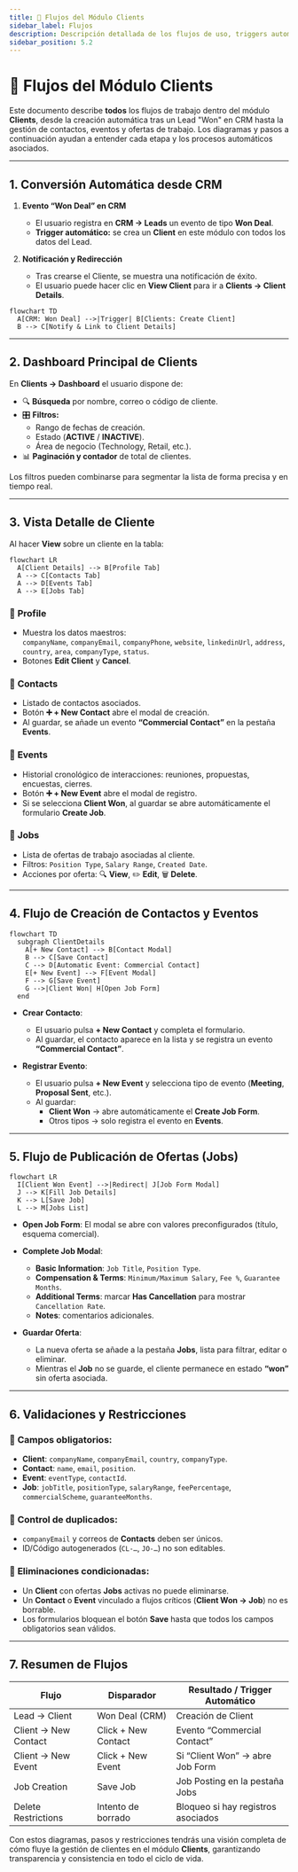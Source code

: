 ```yaml
---
title: 🔄 Flujos del Módulo Clients
sidebar_label: Flujos
description: Descripción detallada de los flujos de uso, triggers automáticos y validaciones en el módulo Clients.
sidebar_position: 5.2
---
```

# 🔄 Flujos del Módulo Clients

Este documento describe **todos** los flujos de trabajo dentro del módulo **Clients**, desde la creación automática tras un Lead "Won" en CRM hasta la gestión de contactos, eventos y ofertas de trabajo. Los diagramas y pasos a continuación ayudan a entender cada etapa y los procesos automáticos asociados.

---

## 1. Conversión Automática desde CRM

1. **Evento “Won Deal” en CRM**

   - El usuario registra en **CRM → Leads** un evento de tipo **Won Deal**.
   - **Trigger automático:** se crea un **Client** en este módulo con todos los datos del Lead.

2. **Notificación y Redirección**

   - Tras crearse el Cliente, se muestra una notificación de éxito.
   - El usuario puede hacer clic en **View Client** para ir a **Clients → Client Details**.

```mermaid
flowchart TD
  A[CRM: Won Deal] -->|Trigger| B[Clients: Create Client]
  B --> C[Notify & Link to Client Details]
```

---

## 2. Dashboard Principal de Clients

En **Clients → Dashboard** el usuario dispone de:

- 🔍 **Búsqueda** por nombre, correo o código de cliente.
- 🎛️ **Filtros:**
  - Rango de fechas de creación.
  - Estado (**ACTIVE** / **INACTIVE**).
  - Área de negocio (Technology, Retail, etc.).
- 📊 **Paginación y contador** de total de clientes.

Los filtros pueden combinarse para segmentar la lista de forma precisa y en tiempo real.

---

## 3. Vista Detalle de Cliente

Al hacer **View** sobre un cliente en la tabla:

```mermaid
flowchart LR
  A[Client Details] --> B[Profile Tab]
  A --> C[Contacts Tab]
  A --> D[Events Tab]
  A --> E[Jobs Tab]
```

### 🔹 **Profile**

- Muestra los datos maestros:\
  `companyName`, `companyEmail`, `companyPhone`, `website`, `linkedinUrl`, `address`, `country`, `area`, `companyType`, `status`.
- Botones **Edit Client** y **Cancel**.

### 🔹 **Contacts**

- Listado de contactos asociados.
- Botón **➕ + New Contact** abre el modal de creación.
- Al guardar, se añade un evento **“Commercial Contact”** en la pestaña **Events**.


### 🔹 **Events**


- Historial cronológico de interacciones: reuniones, propuestas, encuestas, cierres.
- Botón **➕ + New Event** abre el modal de registro.
- Si se selecciona **Client Won**, al guardar se abre automáticamente el formulario **Create Job**.

### 🔹 **Jobs**

- Lista de ofertas de trabajo asociadas al cliente.
- Filtros: `Position Type`, `Salary Range`, `Created Date`.
- Acciones por oferta: 🔍 **View**, ✏️ **Edit**, 🗑️ **Delete**.

---

## 4. Flujo de Creación de Contactos y Eventos

```mermaid
flowchart TD
  subgraph ClientDetails
    A[+ New Contact] --> B[Contact Modal]
    B --> C[Save Contact]
    C --> D[Automatic Event: Commercial Contact]
    E[+ New Event] --> F[Event Modal]
    F --> G[Save Event]
    G -->|Client Won| H[Open Job Form]
  end
```

- **Crear Contacto**:

  - El usuario pulsa **+ New Contact** y completa el formulario.
  - Al guardar, el contacto aparece en la lista y se registra un evento **“Commercial Contact”**.

- **Registrar Evento**:

  - El usuario pulsa **+ New Event** y selecciona tipo de evento (**Meeting**, **Proposal Sent**, etc.).
  - Al guardar:
    - **Client Won** → abre automáticamente el **Create Job Form**.
    - Otros tipos → solo registra el evento en **Events**.

---

## 5. Flujo de Publicación de Ofertas (Jobs)

```mermaid
flowchart LR
  I[Client Won Event] -->|Redirect| J[Job Form Modal]
  J --> K[Fill Job Details]
  K --> L[Save Job]
  L --> M[Jobs List]
```

- **Open Job Form**: El modal se abre con valores preconfigurados (título, esquema comercial).

- **Complete Job Modal**:

  - **Basic Information**: `Job Title`, `Position Type`.
  - **Compensation & Terms**: `Minimum/Maximum Salary`, `Fee %`, `Guarantee Months`.
  - **Additional Terms**: marcar **Has Cancellation** para mostrar `Cancellation Rate`.
  - **Notes**: comentarios adicionales.

- **Guardar Oferta**:

  - La nueva oferta se añade a la pestaña **Jobs**, lista para filtrar, editar o eliminar.
  - Mientras el **Job** no se guarde, el cliente permanece en estado **“won”** sin oferta asociada.

---

## 6. Validaciones y Restricciones

### 🔸 **Campos obligatorios**:

- **Client**: `companyName`, `companyEmail`, `country`, `companyType`.
- **Contact**: `name`, `email`, `position`.
- **Event**: `eventType`, `contactId`.
- **Job**: `jobTitle`, `positionType`, `salaryRange`, `feePercentage`, `commercialScheme`, `guaranteeMonths`.

### 🔸 **Control de duplicados**:

- `companyEmail` y correos de **Contacts** deben ser únicos.
- ID/Código autogenerados (`CL-…`, `JO-…`) no son editables.

### 🔸 **Eliminaciones condicionadas**:

- Un **Client** con ofertas **Jobs** activas no puede eliminarse.
- Un **Contact** o **Event** vinculado a flujos críticos (**Client Won → Job**) no es borrable.
- Los formularios bloquean el botón **Save** hasta que todos los campos obligatorios sean válidos.

---

## 7. Resumen de Flujos

| Flujo                | Disparador          | Resultado / Trigger Automático     |
| -------------------- | ------------------- | ---------------------------------- |
| Lead → Client        | Won Deal (CRM)      | Creación de Client                 |
| Client → New Contact | Click + New Contact | Evento “Commercial Contact”        |
| Client → New Event   | Click + New Event   | Si “Client Won” → abre Job Form    |
| Job Creation         | Save Job            | Job Posting en la pestaña Jobs     |
| Delete Restrictions  | Intento de borrado  | Bloqueo si hay registros asociados |

Con estos diagramas, pasos y restricciones tendrás una visión completa de cómo fluye la gestión de clientes en el módulo **Clients**, garantizando transparencia y consistencia en todo el ciclo de vida.

